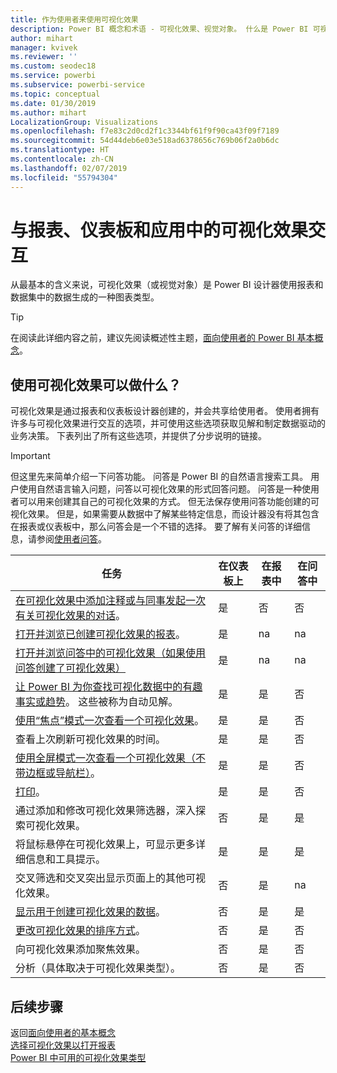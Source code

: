 ```yaml
---
title: 作为使用者来使用可视化效果
description: Power BI 概念和术语 - 可视化效果、视觉对象。 什么是 Power BI 可视化效果、视觉对象。
author: mihart
manager: kvivek
ms.reviewer: ''
ms.custom: seodec18
ms.service: powerbi
ms.subservice: powerbi-service
ms.topic: conceptual
ms.date: 01/30/2019
ms.author: mihart
LocalizationGroup: Visualizations
ms.openlocfilehash: f7e83c2d0cd2f1c3344bf61f9f90ca43f09f7189
ms.sourcegitcommit: 54d44deb6e03e518ad6378656c769b06f2a0b6dc
ms.translationtype: HT
ms.contentlocale: zh-CN
ms.lasthandoff: 02/07/2019
ms.locfileid: "55794304"
---
```

# <a name="interact-with-visualizations-in-reports-dashboards-and-apps"></a>与报表、仪表板和应用中的可视化效果交互

从最基本的含义来说，可视化效果（或视觉对象）是 Power BI 设计器使用报表和数据集中的数据生成的一种图表类型。 

> [!TIP]
> 在阅读此详细内容之前，建议先阅读概述性主题，[面向使用者的 Power BI 基本概念](end-user-basic-concepts.md)。

## <a name="what-can-i-do-with-visualizations"></a>使用可视化效果可以做什么？

可视化效果是通过报表和仪表板设计器创建的，并会共享给使用者。 使用者拥有许多与可视化效果进行交互的选项，并可使用这些选项获取见解和制定数据驱动的业务决策。 下表列出了所有这些选项，并提供了分步说明的链接。

> [!IMPORTANT]
> 但这里先来简单介绍一下问答功能。 问答是 Power BI 的自然语言搜索工具。 用户使用自然语言输入问题，问答以可视化效果的形式回答问题。 问答是一种使用者可以用来创建其自己的可视化效果的方式。 但无法保存使用问答功能创建的可视化效果。 但是，如果需要从数据中了解某些特定信息，而设计器没有将其包含在报表或仪表板中，那么问答会是一个不错的选择。 要了解有关问答的详细信息，请参阅[使用者问答](end-user-q-and-a.md)。



|任务  |在仪表板上  |在报表中  | 在问答中
|---------|---------|---------|--------|
|[在可视化效果中添加注释或与同事发起一次有关可视化效果的对话](end-user-comment.md)。     |  是       |   否      |  否  |
|[打开并浏览已创建可视化效果的报表](end-user-tiles.md)。     |    是     |   na      |  na |
|[打开并浏览问答中的可视化效果（如果使用问答创建了可视化效果）](end-user-q-and-a.md)     |   是      |   na      |  na  |
|[让 Power BI 为你查找可视化数据中的有趣事实或趋势](end-user-insights.md)。  这些被称为自动见解。     |    是     |   是      | 否   |
|[使用“焦点”模式一次查看一个可视化效果](end-user-focus.md)。     | 是        |   是      | 否  |
|查看上次刷新可视化效果的时间。     |  是       |    是     | 否  |
|[使用全屏模式一次查看一个可视化效果（不带边框或导航栏）](end-user-focus.md)。     |   是      |  是       | 否  |
|[打印](end-user-print.md)。     |  是       |   是      | 否  |
|通过添加和修改可视化效果筛选器，深入探索可视化效果。     |    否     |   是      | 是  |
|将鼠标悬停在可视化效果上，可显示更多详细信息和工具提示。     |    是     |   是      | 是  |
|交叉筛选和交叉突出显示页面上的其他可视化效果。     |   否      |   是      | na  |
|[显示用于创建可视化效果的数据](end-user-show-data.md)。     |  否       |   是      | 是  |
| [更改可视化效果的排序方式](end-user-search-sort.md)。 | 否  | 是  | 否  |
| 向可视化效果添加聚焦效果。 | 否  | 是  |  否 |
| 分析（具体取决于可视化效果类型）。 | 否  | 是  | 否  |

## <a name="next-steps"></a>后续步骤
返回[面向使用者的基本概念](end-user-basic-concepts.md)    
[选择可视化效果以打开报表](end-user-report-open.md)    
[Power BI 中可用的可视化效果类型](end-user-visual-type.md)